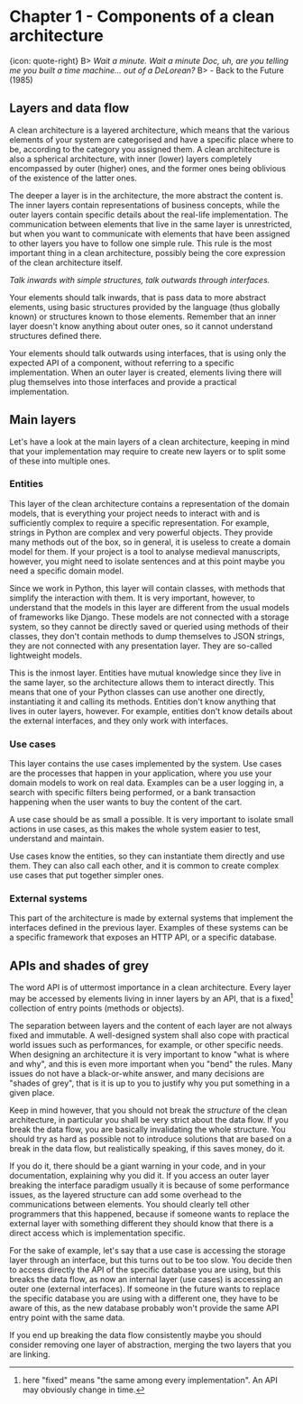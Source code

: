 # Chapter 1 - Components of a clean architecture

{icon: quote-right}
B> _Wait a minute. Wait a minute Doc, uh, are you telling me you built a time machine... out of a DeLorean?_
B> - Back to the Future (1985)

## Layers and data flow

A clean architecture is a layered architecture, which means that the various elements of your system are categorised and have a specific place where to be, according to the category you assigned them. A clean architecture is also a spherical architecture, with inner (lower) layers completely encompassed by outer (higher) ones, and the former ones being oblivious of the existence of the latter ones.

The deeper a layer is in the architecture, the more abstract the content is. The inner layers contain representations of business concepts, while the outer layers contain specific details about the real-life implementation. The communication between elements that live in the same layer is unrestricted, but when you want to communicate with elements that have been assigned to other layers you have to follow one simple rule. This rule is the most important thing in a clean architecture, possibly being the core expression of the clean architecture itself.

_Talk inwards with simple structures, talk outwards through interfaces._

Your elements should talk inwards, that is pass data to more abstract elements, using basic structures provided by the language (thus globally known) or structures known to those elements. Remember that an inner layer doesn't know anything about outer ones, so it cannot understand structures defined there.

Your elements should talk outwards using interfaces, that is using only the expected API of a component, without referring to a specific implementation. When an outer layer is created, elements living there will plug themselves into those interfaces and provide a practical implementation.

## Main layers

Let's have a look at the main layers of a clean architecture, keeping in mind that your implementation may require to create new layers or to split some of these into multiple ones.

### Entities

This layer of the clean architecture contains a representation of the domain models, that is everything your project needs to interact with and is sufficiently complex to require a specific representation. For example, strings in Python are complex and very powerful objects. They provide many methods out of the box, so in general, it is useless to create a domain model for them. If your project is a tool to analyse medieval manuscripts, however, you might need to isolate sentences and at this point maybe you need a specific domain model.

Since we work in Python, this layer will contain classes, with methods that simplify the interaction with them. It is very important, however, to understand that the models in this layer are different from the usual models of frameworks like Django. These models are not connected with a storage system, so they cannot be directly saved or queried using methods of their classes, they don't contain methods to dump themselves to JSON strings, they are not connected with any presentation layer. They are so-called lightweight models.

This is the inmost layer. Entities have mutual knowledge since they live in the same layer, so the architecture allows them to interact directly. This means that one of your Python classes can use another one directly, instantiating it and calling its methods. Entities don't know anything that lives in outer layers, however. For example, entities don't know details about the external interfaces, and they only work with interfaces.
  
### Use cases

This layer contains the use cases implemented by the system. Use cases are the processes that happen in your application, where you use your domain models to work on real data. Examples can be a user logging in, a search with specific filters being performed, or a bank transaction happening when the user wants to buy the content of the cart.

A use case should be as small a possible. It is very important to isolate small actions in use cases, as this makes the whole system easier to test, understand and maintain.

Use cases know the entities, so they can instantiate them directly and use them. They can also call each other, and it is common to create complex use cases that put together simpler ones.

### External systems

This part of the architecture is made by external systems that implement the interfaces defined in the previous layer. Examples of these systems can be a specific framework that exposes an HTTP API, or a specific database.

## APIs and shades of grey

The word API is of uttermost importance in a clean architecture. Every layer may be accessed by elements living in inner layers by an API, that is a fixed[^fixed] collection of entry points (methods or objects).

[^fixed]: here "fixed" means "the same among every implementation". An API may obviously change in time.

The separation between layers and the content of each layer are not always fixed and immutable. A well-designed system shall also cope with practical world issues such as performances, for example, or other specific needs. When designing an architecture it is very important to know "what is where and why", and this is even more important when you "bend" the rules. Many issues do not have a black-or-white answer, and many decisions are "shades of grey", that is it is up to you to justify why you put something in a given place.

Keep in mind however, that you should not break the _structure_ of the clean architecture, in particular you shall be very strict about the data flow. If you break the data flow, you are basically invalidating the whole structure. You should try as hard as possible not to introduce solutions that are based on a break in the data flow, but realistically speaking, if this saves money, do it.

If you do it, there should be a giant warning in your code, and in your documentation, explaining why you did it. If you access an outer layer breaking the interface paradigm usually it is because of some performance issues, as the layered structure can add some overhead to the communications between elements. You should clearly tell other programmers that this happened, because if someone wants to replace the external layer with something different they should know that there is a direct access which is implementation specific.

For the sake of example, let's say that a use case is accessing the storage layer through an interface, but this turns out to be too slow. You decide then to access directly the API of the specific database you are using, but this breaks the data flow, as now an internal layer (use cases) is accessing an outer one (external interfaces). If someone in the future wants to replace the specific database you are using with a different one, they have to be aware of this, as the new database probably won't provide the same API entry point with the same data.

If you end up breaking the data flow consistently maybe you should consider removing one layer of abstraction, merging the two layers that you are linking.

